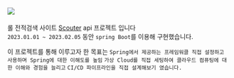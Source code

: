 # <img src="http://1.234.189.11/gitlogo/teemowhite.png">
롤 전적검색 사이트 [Scouter](http://1.234.189.11/) api 프로젝트 입니다<br/>
`2023.01.01 ~ 2023.02.05` 동안 `spring Boot`를 이용해 구현했습니다.

이 프로젝트를 통해 이루고자 한 목표는 
`Spring에서 제공하는 프레임워클 직접 설정하고 사용하며 Spring에 대한 이해도를 높임`
`가상 Cloud를 직접 세팅하여 클라우드 컴퓨팅에 대한 이해와 경험을 늘리고`
`CI/CD 파이프라인을 직접 설계해보기 였습니다.`
